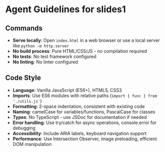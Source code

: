 # Agent Guidelines for slides1

## Commands
- **Serve locally**: Open `index.html` in a web browser or use a local server like `python -m http.server`
- **No build process**: Pure HTML/CSS/JS - no compilation required
- **No tests**: No test framework configured
- **No linting**: No linter configured

## Code Style
- **Language**: Vanilla JavaScript (ES6+), HTML5, CSS3
- **Imports**: Use ES6 modules with relative paths (`import { func } from './utils.js'`)
- **Formatting**: 2-space indentation, consistent with existing code
- **Naming**: camelCase for variables/functions, PascalCase for classes
- **Types**: No TypeScript - use JSDoc for documentation if needed
- **Error handling**: Use try/catch for async operations, console.error for debugging
- **Accessibility**: Include ARIA labels, keyboard navigation support
- **Performance**: Use Intersection Observer, image preloading, efficient DOM manipulation